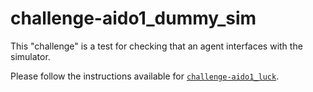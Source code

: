 # challenge-aido1_dummy_sim

This "challenge" is a test for checking that an agent interfaces with the simulator.


Please follow the instructions available for [`challenge-aido1_luck`](https://github.com/duckietown/challenge-aido1_luck).
